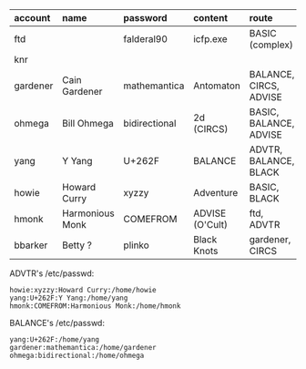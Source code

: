 | account | name | password | content | route |
|:--|:--|:--|:--|:--|
| ftd | | falderal90 | icfp.exe | BASIC (complex) |
| knr | | | | |
| gardener | Cain Gardener | mathemantica | Antomaton | BALANCE, CIRCS, ADVISE |
| ohmega | Bill Ohmega | bidirectional | 2d (CIRCS) | BASIC, BALANCE, ADVISE |
| yang | Y Yang | U+262F | BALANCE | ADVTR, BALANCE, BLACK |
| howie | Howard Curry | xyzzy | Adventure | BASIC, BLACK |
| hmonk | Harmonious Monk | COMEFROM | ADVISE (O'Cult) | ftd, ADVTR |
| bbarker | Betty ? | plinko | Black Knots | gardener, CIRCS |

ADVTR's /etc/passwd:

```
howie:xyzzy:Howard Curry:/home/howie
yang:U+262F:Y Yang:/home/yang
hmonk:COMEFROM:Harmonious Monk:/home/hmonk
```

BALANCE's /etc/passwd:

```
yang:U+262F:/home/yang
gardener:mathemantica:/home/gardener
ohmega:bidirectional:/home/ohmega
```
